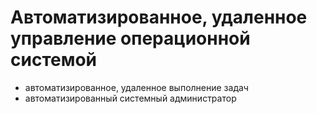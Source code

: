 # Автоматизированное, удаленное управление операционной системой

* автоматизированное, удаленное выполнение задач
* автоматизированный системный администратор
